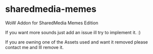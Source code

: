 # sharedmedia-memes
WoW Addon for SharedMedia Memes Edition


If you want more sounds just add an issue ill try to implement it. :)

If you are owning one of the Assets used and want it removed please contact me and Ill remove it.
